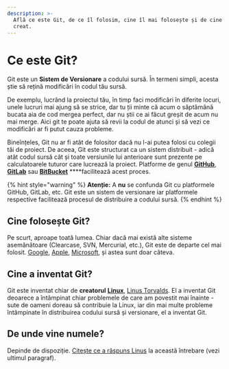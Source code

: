 ```yaml
---
description: >-
  Află ce este Git, de ce îl folosim, cine îl mai folosește și de cine a fost
  creat.
---
```


# Ce este Git?

Git este un **Sistem de Versionare** a codului sursă. În termeni simpli, acesta știe să rețină modificări în codul tău sursă.

De exemplu, lucrând la proiectul tău, în timp faci modificări în diferite locuri, unele lucruri mai ajung să se strice, dar tu ții minte că acum o săptămână bucata aia de cod mergea perfect, dar nu știi ce ai făcut greșit de acum nu mai merge. Aici git te poate ajuta să revii la codul de atunci și să vezi ce modificări ar fi putut cauza probleme.

Bineînțeles, Git nu ar fi atât de folositor dacă nu l-ai putea folosi cu colegii tăi de proiect. De aceea, Git este structurat ca un sistem distribuit - adică atât codul sursă cât și toate versiunile lui anterioare sunt prezente pe calculatoarele tuturor care lucrează la proiect. Platforme de genul [**GitHub**](https://github.com/), [**GitLab**](https://gitlab.com) sau [**BitBucket**](https://bitbucket.org) ****facilitează acest proces.

{% hint style="warning" %}
**Atenție:** A **nu** se confunda Git cu platformele GitHub, GitLab, etc. Git este un sistem de versionare iar platformele respective facilitează procesul de distribuire a codului sursă.
{% endhint %}

## Cine folosește Git?

Pe scurt, aproape toată lumea. Chiar dacă mai există alte sisteme asemănătoare \(Clearcase, SVN, Mercurial, etc.\), Git este de departe cel mai folosit. [Google](https://android.googlesource.com/), [Apple](https://github.com/apple), [Microsoft](https://github.com/Microsoft), și astea sunt doar câteva.

## Cine a inventat Git?

Git este inventat chiar de **creatorul** [**Linux**](https://github.com/torvalds/linux), [Linus Torvalds](https://en.wikipedia.org/wiki/Linus_Torvalds). El a inventat Git deoarece a întâmpinat chiar problemele de care am povestit mai înainte - sute de oameni doreau să contribuie la Linux, iar din mai multe probleme întâmpinate în distribuirea codului sursă și versionare, el a inventat Git.

## De unde vine numele?

Depinde de dispoziție. [Citește ce a răspuns Linus](https://github.com/git/git/blob/master/README.md) la această întrebare \(vezi ultimul paragraf\).

